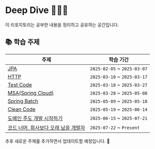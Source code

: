 # Deep Dive 🏊‍♂️🌊

이 리포지토리는 공부한 내용을 정리하고 공유하는 공간입니다.

## 📚 학습 주제

| 주제                                                                      | 학습 기간                   |
| ------------------------------------------------------------------------- | --------------------------- |
| [JPA](./JPA/README.md)                                                    | `2025-02-05` ~ `2025-03-07` |
| [HTTP](./HTTP/README.md)                                                  | `2025-03-10` ~ `2025-03-17` |
| [Test Code](./TEST-CODE/README.md)                                        | `2025-03-18` ~ `2025-03-27` |
| [MSA(Spring Cloud)](./MSA/README.md)                                      | `2025-03-28` ~ `2025-05-08` |
| [Spring Batch](./SPRING-BATCH/README.md)                                  | `2025-05-09` ~ `2025-05-18` |
| [Clean Code](./CLEAN-CODE/README.md)                                      | `2025-05-19` ~ `2025-06-14` |
| [도메인 주도 개발 시작하기](./DOMAIN-DRIVEN-DESIGN/README.md)             | `2025-06-15` ~ `2025-07-21` |
| [코드 너머, 회사보다 오래 남을 개발자](./DEVELOPER-BEYOND-CODE/README.md) | `2025-07-22` ~ `Present`    |

추후 새로운 주제를 추가하면서 업데이트할 예정입니다. 🚀
